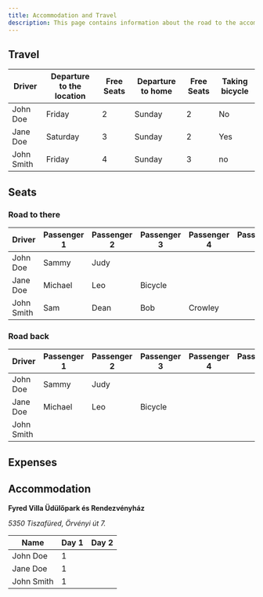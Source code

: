 ```yaml
---
title: Accommodation and Travel
description: This page contains information about the road to the accommodation and its expenses.
---
```


## Travel
<table>
    <thead>
        <tr>
            <th>Driver</th>
            <th>Departure to the location</th>
            <th>Free Seats</th>
            <th>Departure to home</th>
            <th>Free Seats</th>
            <th>Taking bicycle</th>
        </tr>
    </thead>
    <tbody>
        <tr>
            <td>John Doe</td>
            <td>Friday</td>
            <td>2</td>
            <td>Sunday</td>
            <td>2</td>
            <td>No</td>
        </tr>
        <tr>
            <td>Jane Doe</td>
            <td>Saturday</td>
            <td>3</td>
            <td>Sunday</td>
            <td>2</td>
            <td>Yes</td>
        </tr>
        <tr>
            <td>John Smith</td>
            <td>Friday</td>
            <td>4</td>
            <td>Sunday</td>
            <td>3</td>
            <td>no</td>
        </tr>
    </tbody>
</table>

## Seats

### Road to there
<table>
    <thead>
        <tr>
            <th>Driver</th>
            <th>Passenger 1</th>
            <th>Passenger 2</th>
            <th>Passenger 3</th>
            <th>Passenger 4</th>
            <th>Passenger 5</th>
        </tr>
    </thead>
    <tbody>
        <tr>
            <td>John Doe</td>
            <td>Sammy</td>
            <td>Judy</td>
            <td></td>
            <td></td>
            <td></td>
        </tr>
        <tr>
            <td>Jane Doe</td>
            <td>Michael</td>
            <td>Leo</td>
            <td>Bicycle</td>
            <td></td>
            <td></td>
        </tr>
        <tr>
            <td>John Smith</td>
            <td>Sam</td>
            <td>Dean</td>
            <td>Bob</td>
            <td>Crowley</td>
            <td></td>
        </tr>
    </tbody>
</table>

### Road back
<table>
    <thead>
        <tr>
            <th>Driver</th>
            <th>Passenger 1</th>
            <th>Passenger 2</th>
            <th>Passenger 3</th>
            <th>Passenger 4</th>
            <th>Passenger 5</th>
        </tr>
    </thead>
    <tbody>
        <tr>
            <td>John Doe</td>
            <td>Sammy</td>
            <td>Judy</td>
            <td></td>
            <td></td>
            <td></td>
        </tr>
        <tr>
            <td>Jane Doe</td>
            <td>Michael</td>
            <td>Leo</td>
            <td>Bicycle</td>
            <td></td>
            <td></td>
        </tr>
        <tr>
            <td>John Smith</td>
            <td></td>
            <td></td>
            <td></td>
            <td></td>
            <td></td>
        </tr>
    </tbody>
</table>

## Expenses

## Accommodation

**Fyred Villa Üdülőpark és Rendezvényház**

<address>5350 Tiszafüred, Örvényi út 7.</address>

<table>
    <thead>
        <tr>
            <th>Name</th>
            <th>Day 1</th>
            <th>Day 2</th>
        </tr>
    </thead>
    <tbody>
        <tr>
            <td>John Doe</td>
            <td>1</td>
            <td></td>
        </tr>
        <tr>
            <td>Jane Doe</td>
            <td>1</td>
            <td></td>
            </tr>
        <tr>
            <td>John Smith</td>
            <td>1</td>
            <td></td>
        </tr>
    </tbody>
</table>